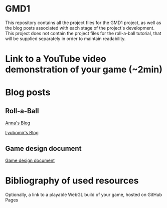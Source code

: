 # GMD1
This repository contains all the project files for the GMD1 project, as well as the blog posts associated with each stage of the project's development. This project does not contain the project files for the roll-a-ball tutorial, that will be supplied separately in order to maintain readability.

# Link to a YouTube video demonstration of your game (~2min)
# Blog posts
## Roll-a-Ball

[Anna's Blog](blog_1.md)

[Lyubomir's Blog](<Lyubomir - Blog post 1.md>)

## Game design document
[Game design document](<Game design document.md>)
# Bibliography of used resources
Optionally, a link to a playable WebGL build of your game, hosted on GitHub Pages
